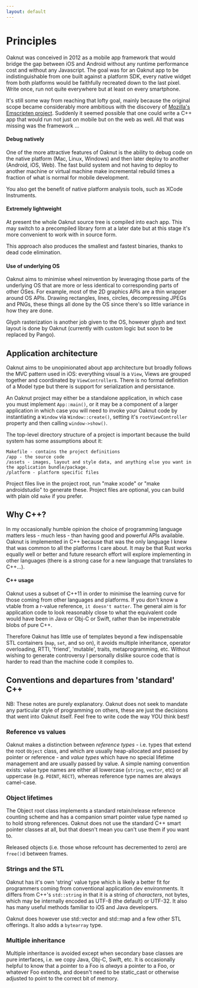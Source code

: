 ```yaml
---
layout: default
---
```

# Principles

Oaknut was conceived in 2012 as a mobile app framework that would
bridge the gap between iOS and Android without any runtime performance cost
and without any Javascript. The goal was for an Oaknut app to be
indistinguishable from one built against a platform SDK, every native widget
from both platforms would be faithfully recreated down to the last pixel. Write
once, run not quite everywhere but at least on every smartphone.

It's still some way from reaching that lofty goal, mainly because
the original scope became considerably more ambitious with the
discovery of [Mozilla's Emscripten project](http://kripken.github.io/emscripten-site/). Suddenly it seemed possible that one could write a C++ app that would run not just on
mobile but on the web as well. All that was missing was the framework ...


#### Debug natively

One of the more attractive features of Oaknut is the ability
to debug code on the native platform (Mac, Linux, Windows) and then
later deploy to another (Android, iOS, Web). The fast build system
and not having to deploy to another machine or virtual machine make
incremental rebuild times a fraction of what is normal for mobile development.

You also get the benefit of native platform analysis tools, such as XCode
Instruments.


#### Extremely lightweight

At present the whole Oaknut source tree is compiled
into each app. This may switch to a precompiled library form at
a later date but at this stage it's more convenient to work with
in source form.

This approach also produces the smallest and fastest binaries, thanks
to dead code elimination.


#### Use of underlying OS

Oaknut aims to minimise wheel reinvention by leveraging those parts of the underlying
OS that are more or less identical to corresponding parts of other OSes. For example,
most of the 2D graphics APIs are a thin wrapper around OS APIs. Drawing rectangles,
lines, circles, decompressing JPEGs and PNGs, these things all done by the OS
since there's so little variance in how they are done.

Glyph rasterization is another job given to the OS, however glyph and text layout
is done by Oaknut (currently with custom logic but soon to be replaced by Pango).



## Application architecture

Oaknut aims to be unopinionated about app architecture but broadly follows the MVC pattern used in iOS: everything visual is a `View`, Views are grouped together and coordinated by `ViewController`s. There is no formal definition of a Model type but there is support for serialization and persistance.

An Oaknut project may either be a standalone application, in which case you must implement `App::main()`, or it may be a component of a larger application in which case you will need to invoke your Oaknut code by instantiating a `Window` via `Window::create()`, setting it's `rootViewController` property and then calling `window->show()`.

The top-level directory structure of a project is important because the build system has some assumptions about it:

	Makefile - contains the project definitions
	/app - the source code
	/assets - images, layout and style data, and anything else you want in the application bundle/package.
	/platform - platform specific files

Project files live in the project root, run "make xcode" or "make androidstudio" to generate these. Project files are optional, you can build with plain old `make` if you prefer.




## Why C++?

In my occasionally humble opinion the choice of programming language matters
less - much less - than having good and powerful APIs available. Oaknut is
implemented in C++ because that was the only language I knew that was common to
all the platforms I care about. It may be that Rust works equally well or better
and future research effort will explore implementing in other languages (there
is a strong case for a new language that translates to C++...).  



#### C++ usage
Oaknut uses a subset of C++11 in order to minimise the learning curve for those coming
from other languages and platforms. If you don't know a vtable from a r-value reference,
`it doesn't matter`. The general aim is for application code to look reasonably
close to what the equivalent code would have been in Java or Obj-C or Swift, rather
than be impenetrable blobs of pure C++.

Therefore Oaknut has little use of templates beyond a few indispensable STL containers
(`map`, `set`, and so on), it avoids multiple inheritance, operator overloading, RTTI,
'friend', 'mutable', traits, metaprogramming, etc. Without wishing to generate controversy
I personally dislike source code that is harder to read than the machine code it
compiles to.


## Conventions and departures from 'standard' C++

NB: These notes are purely explanatory. Oaknut does not seek to mandate
any particular style of programming on others, these are just the decisions
that went into Oaknut itself. Feel free to write code the way YOU think best!

### Reference vs values

Oaknut makes a distinction between *reference types* - i.e. types that extend
the root `Object` class, and which are usually heap-allocated and passed by
pointer or reference - and *value types* which have no special lifetime
management and are usually passed by value.  A simple naming convention exists:
value type names are either all lowercase (`string`, `vector`, etc) or all
uppercase (e.g. `POINT`, `RECT`), whereas reference type names are always
camel-case.


### Object lifetimes

The Object root class implements a standard retain/release reference counting
scheme and has a companion smart pointer value type named `sp` to hold
strong references. Oaknut does not use the standard C++ smart pointer classes at all,
but that doesn't mean you can't use them if you want to.

Released objects (i.e. those whose refcount has decremented to zero)
are `free()`d between frames.

### Strings and the STL

Oaknut has it's own 'string' value type which is likely a better fit for
programmers coming from conventional application dev environments. It differs from C++'s
`std::string` in that it is a string of *characters*, not bytes, which may be
internally encoded as UTF-8 (the default) or UTF-32. It also has many useful
methods familiar to iOS and Java developers.

Oaknut does however use std::vector and std::map and a few other STL offerings.
It also adds a `bytearray` type.


### Multiple inheritance

Multiple inheritance is avoided except when secondary base classes are pure
interfaces, i.e. we copy Java, Obj-C, Swift, etc. It is occasionally helpful to
know that a pointer to a Foo is *always* a pointer to a Foo, or whatever Foo
extends, and doesn't need to be static_cast or otherwise adjusted to point to
the correct bit of memory.
